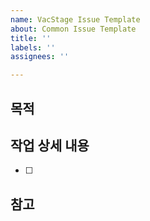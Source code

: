 ```yaml
---
name: VacStage Issue Template
about: Common Issue Template
title: ''
labels: ''
assignees: ''

---
```


## 목적
>
## 작업 상세 내용
- [ ]
## 참고
